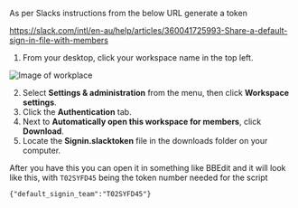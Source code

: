 As per Slacks instructions from the below URL generate a token 

https://slack.com/intl/en-au/help/articles/360041725993-Share-a-default-sign-in-file-with-members

  1. From your desktop, click your workspace name in the top left.
  
  ![Image of workplace](https://a.slack-edge.com/8e8e4/helpcenter/img/workspace-picker-en-IN@2x.jpg)

2. Select **Settings & administration** from the menu, then click **Workspace settings**.
3. Click the **Authentication** tab.
4. Next to **Automatically open this workspace for members**, click **Download**.
5. Locate the **Signin.slacktoken** file in the downloads folder on your computer.


After you have this you can open it in something like BBEdit and it will look like this, with `T02SYFD45` being the token number needed for the script

`{"default_signin_team":"T02SYFD45"}`
